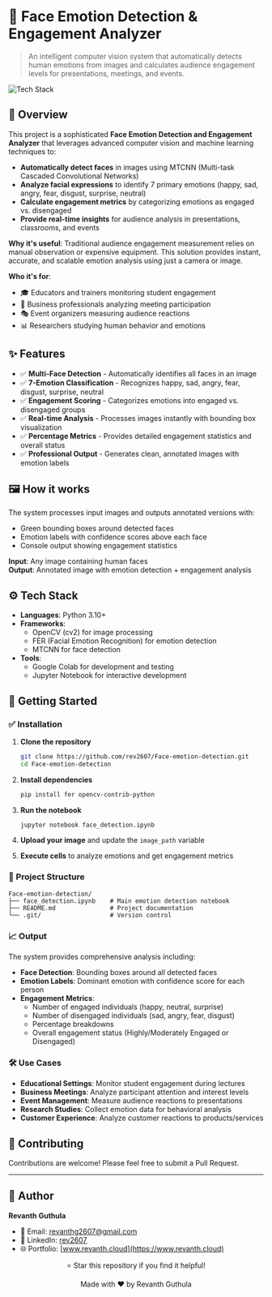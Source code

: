 # 🚀 Face Emotion Detection & Engagement Analyzer
> An intelligent computer vision system that automatically detects human emotions from images and calculates audience engagement levels for presentations, meetings, and events.

![Tech Stack](https://img.shields.io/badge/Tech-Python|OpenCV|FER|MTCNN-blue)

## 📌 Overview
This project is a sophisticated **Face Emotion Detection and Engagement Analyzer** that leverages advanced computer vision and machine learning techniques to:

- **Automatically detect faces** in images using MTCNN (Multi-task Cascaded Convolutional Networks)
- **Analyze facial expressions** to identify 7 primary emotions (happy, sad, angry, fear, disgust, surprise, neutral)
- **Calculate engagement metrics** by categorizing emotions as engaged vs. disengaged
- **Provide real-time insights** for audience analysis in presentations, classrooms, and events

**Why it's useful**: Traditional audience engagement measurement relies on manual observation or expensive equipment. This solution provides instant, accurate, and scalable emotion analysis using just a camera or image.

**Who it's for**: 
- 🎓 Educators and trainers monitoring student engagement
- 🏢 Business professionals analyzing meeting participation
- 🎭 Event organizers measuring audience reactions
- 📊 Researchers studying human behavior and emotions

## ✨ Features
- ✅ **Multi-Face Detection** - Automatically identifies all faces in an image
- ✅ **7-Emotion Classification** - Recognizes happy, sad, angry, fear, disgust, surprise, neutral
- ✅ **Engagement Scoring** - Categorizes emotions into engaged vs. disengaged groups
- ✅ **Real-time Analysis** - Processes images instantly with bounding box visualization
- ✅ **Percentage Metrics** - Provides detailed engagement statistics and overall status
- ✅ **Professional Output** - Generates clean, annotated images with emotion labels

## 🖼️ How it works
The system processes input images and outputs annotated versions with:
- Green bounding boxes around detected faces
- Emotion labels with confidence scores above each face
- Console output showing engagement statistics

**Input**: Any image containing human faces  
**Output**: Annotated image with emotion detection + engagement analysis

## ⚙️ Tech Stack
- **Languages**: Python 3.10+
- **Frameworks**: 
  - OpenCV (cv2) for image processing
  - FER (Facial Emotion Recognition) for emotion detection
  - MTCNN for face detection
- **Tools**: 
  - Google Colab for development and testing
  - Jupyter Notebook for interactive development

## 🚀 Getting Started

### ✅ Installation

1. **Clone the repository**
   ```bash
   git clone https://github.com/rev2607/Face-emotion-detection.git
   cd Face-emotion-detection
   ```

2. **Install dependencies**
   ```bash
   pip install fer opencv-contrib-python
   ```

3. **Run the notebook**
   ```bash
   jupyter notebook face_detection.ipynb
   ```

4. **Upload your image** and update the `image_path` variable

5. **Execute cells** to analyze emotions and get engagement metrics

### 📂 Project Structure
```
Face-emotion-detection/
├── face_detection.ipynb    # Main emotion detection notebook
├── README.md               # Project documentation
└── .git/                   # Version control
```

### 📈 Output
The system provides comprehensive analysis including:
- **Face Detection**: Bounding boxes around all detected faces
- **Emotion Labels**: Dominant emotion with confidence score for each person
- **Engagement Metrics**: 
  - Number of engaged individuals (happy, neutral, surprise)
  - Number of disengaged individuals (sad, angry, fear, disgust)
  - Percentage breakdowns
  - Overall engagement status (Highly/Moderately Engaged or Disengaged)

### 🛠️ Use Cases
- **Educational Settings**: Monitor student engagement during lectures
- **Business Meetings**: Analyze participant attention and interest levels
- **Event Management**: Measure audience reactions to presentations
- **Research Studies**: Collect emotion data for behavioral analysis
- **Customer Experience**: Analyze customer reactions to products/services


## 🤝 Contributing
Contributions are welcome! Please feel free to submit a Pull Request.

---

## 🙌 Author

**Revanth Guthula**
- 📧 Email: [revanthg2607@gmail.com](mailto:revanthg2607@gmail.com)
- 🔗 LinkedIn: [rev2607](https://linkedin.com/in/rev2607)
- 🌐 Portfolio: [www.revanth.cloud](https://www.revanth.cloud)

<div align="center">
  <p>⭐ Star this repository if you find it helpful!</p>
  <p>Made with ❤️ by Revanth Guthula</p>
</div>
